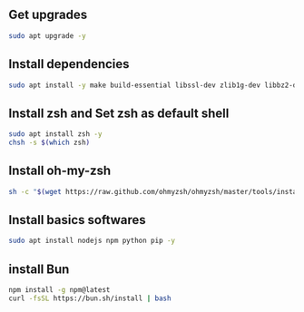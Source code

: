 ## Get upgrades
```bash
sudo apt upgrade -y
```

## Install dependencies
```bash
sudo apt install -y make build-essential libssl-dev zlib1g-dev libbz2-dev libreadline-dev libsqlite3-dev wget curl llvm libncursesw5-dev xz-utils tk-dev libxml2-dev libxmlsec1-dev libffi-dev liblzma-dev procps file git wget unzip
```

## Install zsh and  Set zsh as default shell
```bash
sudo apt install zsh -y
chsh -s $(which zsh)
```

## Install oh-my-zsh
```bash
sh -c "$(wget https://raw.github.com/ohmyzsh/ohmyzsh/master/tools/install.sh -O -)"
```

## Install basics softwares
```bash
sudo apt install nodejs npm python pip -y
```

## install Bun
```bash
npm install -g npm@latest
curl -fsSL https://bun.sh/install | bash
```
